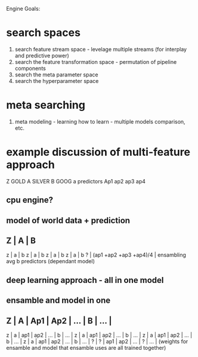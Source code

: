 Engine Goals:

# search spaces

1. search feature stream space - levelage multiple streams (for interplay and predictive power)
2. search the feature transformation space - permutation of pipeline components
3. search the meta parameter space
4. search the hyperparameter space

# meta searching

1. meta modeling - learning how to learn - multiple models comparison, etc.

# example discussion of multi-feature approach

Z GOLD
A SILVER
B GOOG
a predictors
Ap1
ap2
ap3
ap4

## cpu engine?

## model of world data + prediction

Z | A | B
---------

z | a | b
z | a | b
z | a | b
z | a | b
? | (ap1 +ap2 +ap3 +ap4)/4 | ensambling avg b predictors
(dependant model)

## deep learning approach - all in one model

## ensamble and model in one

Z | A | Ap1 | Ap2 | ... | B | ... |
-----------------------------------

z | a | ap1 | ap2 | ... | b | ... |
z | a | ap1 | ap2 | ... | b | ... |
z | a | ap1 | ap2 | ... | b | ... |
z | a | ap1 | ap2 | ... | b | ... |
? | ? | ap1 | ap2 | ... | ? | ... |
(weights for ensamble and model that ensamble uses are all trained together)
